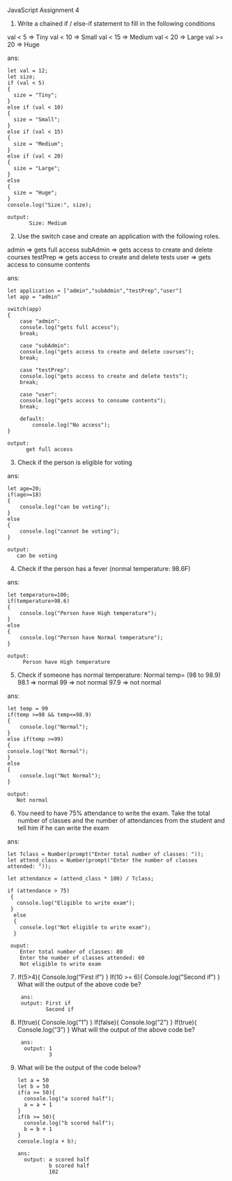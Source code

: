 JavaScript
Assignment 4

1.	Write a chained if / else-if statement to fill in the following conditions

val  < 5  =>  Tiny
val  < 10  =>  Small
val  < 15  =>  Medium
val  < 20  => Large
val  >= 20  => Huge 

ans:

    let val = 12; 
    let size;
    if (val < 5) 
    {
      size = "Tiny";
    }
    else if (val < 10)
    {
      size = "Small";
    } 
    else if (val < 15) 
    {
      size = "Medium";
    } 
    else if (val < 20) 
    {
      size = "Large";
    } 
    else 
    {
      size = "Huge";
    }
    console.log("Size:", size);
    
    output:
           Size: Medium
        
                          
2.	Use the switch case and create an application with the following roles.

admin => gets full access
subAdmin => gets access to create and delete courses
testPrep => gets access to create and delete tests
user => gets access to consume contents

ans:

    let application = ["admin","subAdmin","testPrep","user"]
    let app = "admin"
    
    switch(app)
    {
        case "admin":
        console.log("gets full access");
        break;
    
        case "subAdmin":
        console.log("gets access to create and delete courses");
        break;
        
        case "testPrep":
        console.log("gets access to create and delete tests");
        break;
    
        case "user":
        console.log("gets access to consume contents");
        break;
    
        default:
            console.log("No access");
    }
    
    output:
          get full access

3.	Check if the person is eligible for voting

ans:

    let age=20;
    if(age>=18)
    {
        console.log("can be voting");
    }
    else
    {
        console.log("cannot be voting");
    }
    
    output:
       can be voting

               
4.	Check if the person has a fever (normal temperature: 98.6F)

ans:

    let temperature=100;
    if(temperature>98.6)
    {
        console.log("Person have High temperature");
    }
    else
    {
        console.log("Person have Normal temperature");
    }
    
    output:
         Person have High temperature

                
5.	Check if someone has normal temperature: Normal temp= (98 to 98.9)
98.1 => normal
99 => not normal
97.9 => not normal

ans:

    let temp = 99
    if(temp >=98 && temp<=98.9)
    {
        console.log("Normal");
    }
    else if(temp >=99)
    {
    console.log("Not Normal");
    }
    else
    {
        console.log("Not Normal");
    }
    
    output:
       Not normal

6.	You need to have 75% attendance to write the exam. Take the total number of classes and the number of attendances from the student and tell him if he can write the exam

ans:

    let Tclass = Number(prompt("Enter total number of classes: "));
    let attend_class = Number(prompt("Enter the number of classes attended: "));
                  
    let attendance = (attend_class * 100) / Tclass;
                  
    if (attendance > 75)
     {
       console.log("Eligible to write exam");
     }
      else 
      {
        console.log("Not eligible to write exam");
      }
  
     ouput:
        Enter total number of classes: 80
        Enter the number of classes attended: 60 
        Not eligible to write exam

7. If(5>4){
Console.log(“First if”)
}
If(10 >= 6){
Console.log(“Second if”)
}
What will the output of the above code be?

        ans: 
        output: First if
                Second if

8. If(true){
Console.log(“1”)
}
If(false){
Console.log(“2”)
}
If(true){
Console.log(“3”)
   }
What will the output of the above code be?

        ans:
         output: 1
                 3

9.	What will be the output of the code below?

        let a = 50
        let b = 50
        if(a >= 50){
          console.log("a scored half");
          a = a + 1
        }
        if(b >= 50){
          console.log("b scored half");
          b = b + 1
        }
        console.log(a + b);

        ans:
          output: a scored half
                  b scored half
                  102

